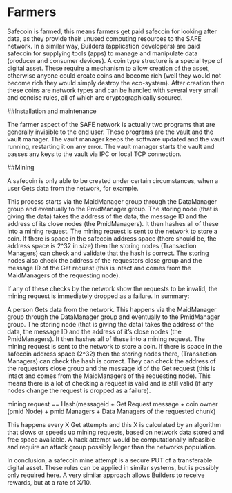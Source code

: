 # Farmers

Safecoin is farmed, this means farmers get paid safecoin for looking after data, as they provide their unused computing resources to the SAFE network. In a similar way, Builders (application developers) are paid safecoin for supplying tools (apps) to manage and manipulate data (producer and consumer devices).  A coin type structure is a special type of digital asset. These require a mechanism to allow creation of the asset, otherwise anyone could create coins and become rich (well they would not become rich they would simply destroy the eco-system).  After creation then these coins are network types and can be handled with several very small and concise rules, all of which are cryptographically secured.

##Installation and maintenance

The farmer aspect of the SAFE network is actually two programs that are generally invisible to the end user. These programs are the vault and the vault manager. The vault manager keeps the software updated and the vault running, restarting it on any error. The vault manager starts the vault and passes any keys to the vault via IPC or local TCP connection.


##Mining

A safecoin is only able to be created under certain circumstances, when a user Gets data from the network, for example.

This process starts via the MaidManager group through the DataManager group and eventually to the PmidManager group.  The storing node (that is giving the data) takes the address of the data, the message ID and the address of its close nodes (the PmidManagers). It then hashes all of these into a mining request. The mining request is sent to the network to store a coin. If there is space in the safecoin address space (there should be, the address space is 2^32 in size) then the storing nodes (Transaction Managers) can check and validate that the hash is correct. The storing nodes also check the address of the requestors close group and the message ID of the Get request (this is intact and comes from the MaidManagers of the requesting node).

If any of these checks by the network show the requests to be invalid, the mining request is immediately dropped as a failure. In summary:

A person Gets data from the network. This happens via the MaidManager group through the DataManager group and eventually to the PmidManager group.  The storing node (that is giving the data) takes the address of the data, the message ID and the address of it’s close nodes (the PmidManagers). It then hashes all of these into a mining request. The mining request is sent to the network to store a coin. If there is space in the safecoin address space (2^32) then the storing nodes there, (Transaction Managers) can check the hash is correct. They can check the address of the requestors close group and the message id of the Get request (this is intact and comes from the MaidManagers of the requesting node).  This means there is a lot of checking a request is valid and is still valid (if any nodes change the request is dropped as a failure).


mining request == Hash(messageid + Get Request message + coin owner (pmid Node) + pmid Managers + Data Managers of the requested chunk)

This happens every X Get attempts and this X is calculated by an algorithm that slows or speeds up mining requests, based on network data stored and free space available. A hack attempt would be computationally infeasible and require an attack group possibly larger than the networks population.

In conclusion, a safecoin mine attempt is a secure PUT of a transferable digital asset. These rules can be applied in similar systems, but is possibly only required here. A very similar approach allows Builders to receive rewards, but at a rate of X/10.
